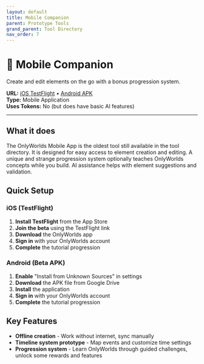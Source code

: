 ```yaml
---
layout: default
title: Mobile Companion
parent: Prototype Tools
grand_parent: Tool Directory
nav_order: 7
---
```


# 📱 Mobile Companion

Create and edit elements on the go with a bonus progression system.

**URL:** [iOS TestFlight](https://testflight.apple.com/join/XWTuaack) • [Android APK](https://drive.google.com/file/d/1ZBgudPtApUy6eR-kE0OuMKkGBF61aru0/view?usp=sharing)  
**Type:** Mobile Application  
**Uses Tokens:** No (but does have basic AI features)   

---

## What it does

The OnlyWorlds Mobile App is the oldest tool still available in the tool directory. It is designed for easy access to element creation and editing. A unique and strange progression system optionally teaches OnlyWorlds concepts while you build. AI assistance helps with element suggestions and validation.

## Quick Setup

### iOS (TestFlight)
1. **Install TestFlight** from the App Store
2. **Join the beta** using the TestFlight link
3. **Download** the OnlyWorlds app
4. **Sign in** with your OnlyWorlds account
5. **Complete** the tutorial progression

### Android (Beta APK)
1. **Enable** "Install from Unknown Sources" in settings
2. **Download** the APK file from Google Drive
3. **Install** the application
4. **Sign in** with your OnlyWorlds account
5. **Complete** the tutorial progression

## Key Features

- **Offline creation** - Work without internet, sync manually   
- **Timeline system prototype** - Map events and customize time settings
- **Progression system** - Learn OnlyWorlds through guided challenges, unlock some rewards and features

 
 